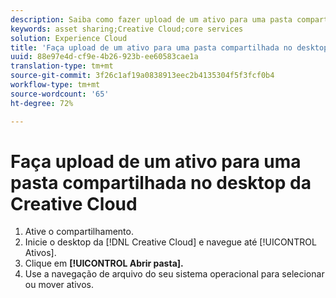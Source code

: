 ```yaml
---
description: Saiba como fazer upload de um ativo para uma pasta compartilhada da área de trabalho do Creative Cloud para o Experience Cloud.
keywords: asset sharing;Creative Cloud;core services
solution: Experience Cloud
title: 'Faça upload de um ativo para uma pasta compartilhada no desktop da Creative Cloud '
uuid: 88e97e4d-cf9e-4b26-923b-ee60583cae1a
translation-type: tm+mt
source-git-commit: 3f26c1af19a0838913eec2b4135304f5f3fcf0b4
workflow-type: tm+mt
source-wordcount: '65'
ht-degree: 72%

---
```



# Faça upload de um ativo para uma pasta compartilhada no desktop da Creative Cloud

1. Ative o compartilhamento.
1. Inicie o desktop da [!DNL Creative Cloud] e navegue até [!UICONTROL Ativos].
1. Clique em **[!UICONTROL Abrir pasta].**
1. Use a navegação de arquivo do seu sistema operacional para selecionar ou mover ativos.
